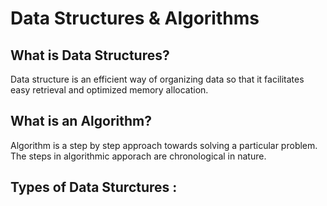 # Data Structures & Algorithms

## What is Data Structures?

Data structure is an efficient way of organizing data so that it facilitates easy retrieval and optimized memory allocation.

## What is an Algorithm?

Algorithm is a step by step approach towards solving a particular problem. The steps in algorithmic apporach are chronological in nature.

## Types of Data Sturctures :

